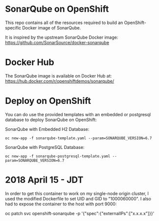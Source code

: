 # SonarQube on OpenShift
This repo contains all of the resources required to build an OpenShift-specific
Docker image of SonarQube.

It is inspired by the upstream SonarQube Docker image:
https://github.com/SonarSource/docker-sonarqube

# Docker Hub

The SonarQube image is available on Docker Hub at: https://hub.docker.com/r/openshiftdemos/sonarqube/

# Deploy on OpenShift
You can do use the provided templates with an embedded or postgresql database to deploy SonarQube on 
OpenShift:

SonarQube with Embedded H2 Database:

    oc new-app -f sonarqube-template.yaml --param=SONARQUBE_VERSION=6.7

SonarQube with PostgreSQL Database:

    oc new-app -f sonarqube-postgresql-template.yaml --param=SONARQUBE_VERSION=6.7

# 2018 April 15 - JDT

In order to get this container to work on my single-node origin cluster, I used the modified Dockerfile to set UID and GID to "1000060000".  I also had to expose the container to the host with port 9000:

oc patch svc openshift-sonarqube -p '{"spec":{"externalIPs":["x.x.x.x"]}}'

